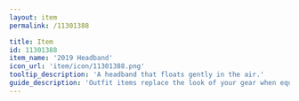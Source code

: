 ```yaml
---
layout: item
permalink: /11301388

title: Item
id: 11301388
item_name: '2019 Headband'
icon_url: 'item/icon/11301388.png'
tooltip_description: 'A headband that floats gently in the air.'
guide_description: 'Outfit items replace the look of your gear when equipped.'
---
```

